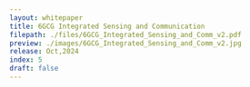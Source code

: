 ```yaml
---
layout: whitepaper
title: 6GCG Integrated Sensing and Communication
filepath: ./files/6GCG_Integrated_Sensing_and_Comm_v2.pdf
preview: ./images/6GCG_Integrated_Sensing_and_Comm_v2.jpg
release: Oct,2024
index: 5
draft: false
---
```

